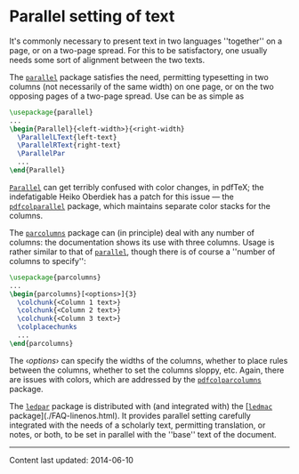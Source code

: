 # Parallel setting of text

It's commonly necessary to present text in two languages ''together'' on a
page, or on a two-page spread.  For this to be satisfactory, one usually
needs some sort of alignment between the two texts.

The [`parallel`](http://ctan.org/pkg/parallel) package satisfies the need, permitting
typesetting in two columns (not necessarily of the same width) on one
page, or on the two opposing pages of a two-page spread.  Use can be
as simple as
```latex
\usepackage{parallel}
...
\begin{Parallel}{<left-width>}{<right-width}
  \ParallelLText{left-text}
  \ParallelRText{right-text}
  \ParallelPar
  ...
\end{Parallel}
```
[`Parallel`](http://ctan.org/pkg/Parallel) can get terribly confused with color changes, in
pdfTeX; the indefatigable Heiko Oberdiek has a patch for this
issue&nbsp;&mdash; the [`pdfcolparallel`](http://ctan.org/pkg/pdfcolparallel) package, which maintains
separate color stacks for the columns.

The [`parcolumns`](http://ctan.org/pkg/parcolumns) package can (in principle) deal with any
number of columns: the documentation shows its use with three
columns.  Usage is rather similar to that of [`parallel`](http://ctan.org/pkg/parallel),
though there is of course a ''number of columns to specify'':
```latex
\usepackage{parcolumns}
...
\begin{parcolumns}[<options>]{3}
  \colchunk{<Column 1 text>}
  \colchunk{<Column 2 text>}
  \colchunk{<Column 3 text>}
  \colplacechunks
  ...
\end{parcolumns}
```
The &lsaquo;_options_&rsaquo; can specify the widths of the columns, whether to
place rules between the columns, whether to set the columns sloppy,
etc.  Again, there are issues with colors, which are addressed by the
[`pdfcolparcolumns`](http://ctan.org/pkg/pdfcolparcolumns) package.

The [`ledpar`](http://ctan.org/pkg/ledpar) package is distributed with (and integrated with)
the [[`ledmac`](http://ctan.org/pkg/ledmac) package](./FAQ-linenos.html).  It provides parallel
setting carefully integrated with the needs of a scholarly text,
permitting translation, or notes, or both, to be set in parallel with
the ''base'' text of the document.


----

Content last updated: 2014-06-10
